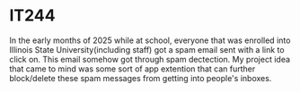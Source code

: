 # IT244
In the early months of 2025 while at school, everyone that was enrolled into Illinois State University(including staff) got a spam email sent with a link to click on.
This email somehow got through spam dectection.  My project idea that came to mind was some sort of app extention that can further block/delete these spam messages from getting into people's inboxes.
